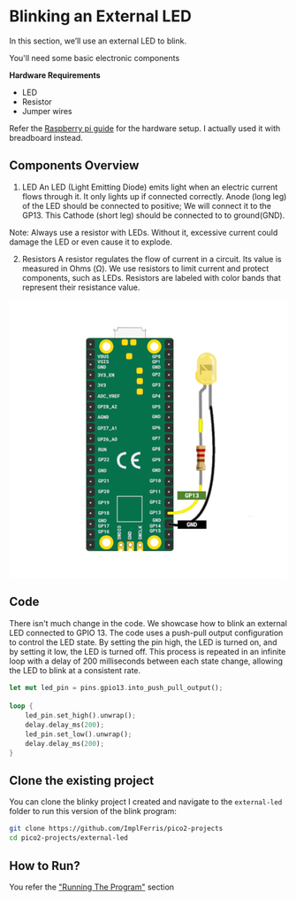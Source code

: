# Blinking an External LED

In this section, we’ll use an external LED to blink.

You'll need some basic electronic components

**Hardware Requirements**
- LED
- Resistor
- Jumper wires

Refer the [Raspberry pi guide](https://projects.raspberrypi.org/en/projects/introduction-to-the-pico/7) for the hardware setup. I actually used it with breadboard instead.

## Components Overview

1. LED
An LED (Light Emitting Diode) emits light when an electric current flows through it. It only lights up if connected correctly. Anode (long leg) of the LED should be connected to positive; We will connect it to the GP13.  This Cathode (short leg) should be connected to to ground(GND).

Note: Always use a resistor with LEDs. Without it, excessive current could damage the LED or even cause it to explode.

2. Resistors
A resistor regulates the flow of current in a circuit. Its value is measured in Ohms (Ω). We use resistors to limit current and protect components, such as LEDs. Resistors are labeled with color bands that represent their resistance value.

<img style="display: block; margin: auto;" alt="pico2" src="../images/pico-external-led.png"/>

## Code
There isn't much change in the code. We showcase how to blink an external LED connected to GPIO 13.  The code uses a push-pull output configuration to control the LED state. By setting the pin high, the LED is turned on, and by setting it low, the LED is turned off. This process is repeated in an infinite loop with a delay of 200 milliseconds between each state change, allowing the LED to blink at a consistent rate. 

```rust
let mut led_pin = pins.gpio13.into_push_pull_output();

loop {
    led_pin.set_high().unwrap();
    delay.delay_ms(200);
    led_pin.set_low().unwrap();
    delay.delay_ms(200);
}
```

## Clone the existing project
You can clone the blinky project I created and navigate to the `external-led` folder to run this version of the blink program:

```sh
git clone https://github.com/ImplFerris/pico2-projects
cd pico2-projects/external-led
```

## How to Run?

You refer the ["Running The Program"](../running.md) section
